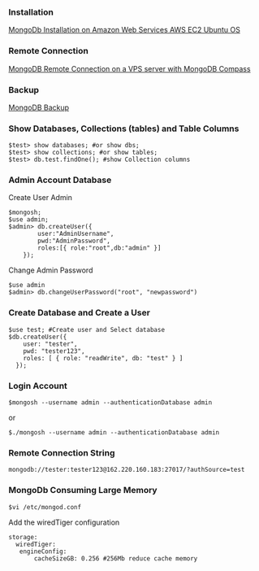 ### Installation
[MongoDb Installation on Amazon Web Services AWS EC2 Ubuntu OS](https://medium.com/@johnmark_76235/mongodb-installation-on-amazon-web-services-ec2-ubuntu-os-060c8a6bf7d2)

### Remote Connection
[MongoDB Remote Connection on a VPS server with MongoDB Compass](https://medium.com/@johnmark_76235/mongodb-remote-connection-with-mongodb-compass-1af3d13a349a)

### Backup
[MongoDB Backup](https://medium.com/@johnmark_76235/mongodb-backup-70ae4961f274)

### Show Databases, Collections (tables) and Table Columns
```vim
$test> show databases; #or show dbs;
$test> show collections; #or show tables;
$test> db.test.findOne(); #show Collection columns
```
### Admin Account Database
Create User Admin
```vim
$mongosh;
$use admin;
$admin> db.createUser({
        user:"AdminUsername",
        pwd:"AdminPassword",
        roles:[{ role:"root",db:"admin" }]
    });
```
Change Admin Password
```vim
$use admin
$admin> db.changeUserPassword("root", "newpassword")
```
### Create Database and Create a User
```vim
$use test; #Create user and Select database
$db.createUser({
    user: "tester",
    pwd: "tester123",
    roles: [ { role: "readWrite", db: "test" } ]
  });
```
### Login Account
```vim
$mongosh --username admin --authenticationDatabase admin
```
or
```
$./mongosh --username admin --authenticationDatabase admin
```
### Remote Connection String
```vim
mongodb://tester:tester123@162.220.160.183:27017/?authSource=test
```
### MongoDb Consuming Large Memory
```vim
$vi /etc/mongod.conf
```
Add the wiredTiger configuration
```vim
storage:
  wiredTiger:
   engineConfig:
       cacheSizeGB: 0.256 #256Mb reduce cache memory
```
